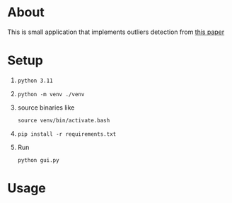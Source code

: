 # About
This is small application that implements outliers detection from [this paper](https://www.warse.org/IJATCSE/static/pdf/file/ijatcse139922020.pdf)

# Setup
1. `python 3.11`

2. `python -m venv ./venv`

3. source binaries like 

    `source venv/bin/activate.bash`

4. `pip install -r requirements.txt`
5. Run 

    `python gui.py`

# Usage





